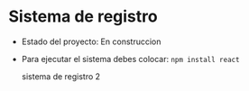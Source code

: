 <H1> Sistema de registro </H1>

- Estado del proyecto: En construccion

- Para ejecutar el sistema debes colocar:
  ```npm install react```

  sistema de registro 2
